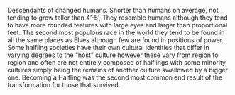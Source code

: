 Descendants of changed humans. Shorter than humans on average, not tending to grow taller than 4’-5’, They resemble humans although they tend to have more rounded features with large eyes and larger than proportional feet. The second most populous race in the world they tend to be found in all the same places as Elves although few are found in positions of power. Some halfling societies have their own cultural identities that differ in varying degrees to the “host” culture however these vary from region to region and often are not entirely composed of halflings with some minority cultures simply being the remains of another culture swallowed by a bigger one. Becoming a Halfling was the second most common end result of the transformation for those that survived.
